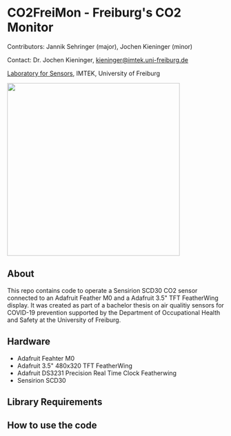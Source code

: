 # CO2FreiMon - Freiburg's CO2 Monitor 


Contributors: Jannik Sehringer (major), Jochen Kieninger (minor)

Contact: Dr. Jochen Kieninger, kieninger@imtek.uni-freiburg.de

[Laboratory for Sensors](https://www.imtek.de/laboratories/sensors/sensors_home?set_language=en), IMTEK, University of Freiburg

<img src="CO2Monitor.jpg" width="400">

## About
This repo contains code to operate a Sensirion SCD30 CO2 sensor connected to an Adafruit Feather M0 and a Adafruit 3.5" TFT FeatherWing display. It was created as part of a bachelor thesis on air qualitiy sensors for COVID-19 prevention supported by the Department of Occupational Health and Safety at the University of Freiburg.

## Hardware
* Adafruit Feahter M0
* Adafruit 3.5" 480x320 TFT FeatherWing
* Adafruit DS3231 Precision Real Time Clock Featherwing
* Sensirion SCD30

## Library Requirements

## How to use the code

